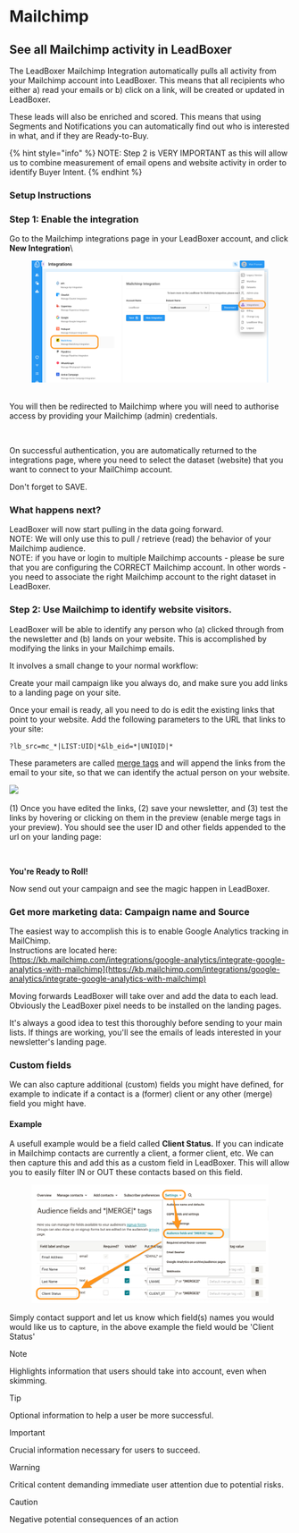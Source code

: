 # Mailchimp

## **See all Mailchimp activity in LeadBoxer**

The LeadBoxer Mailchimp Integration automatically pulls all activity from your Mailchimp account into LeadBoxer. This means that all recipients who either a) read your emails or b) click on a link, will be created or updated in LeadBoxer.&#x20;

These leads will also be enriched and scored. This means that using Segments and Notifications you can automatically find out who is interested in what, and if they are Ready-to-Buy.

{% hint style="info" %}
NOTE: Step 2 is VERY IMPORTANT as this will allow us to combine measurement of email opens and website activity in order to identify Buyer Intent.
{% endhint %}

### Setup Instructions

### **Step 1: Enable the integration**

Go to the Mailchimp integrations page in your LeadBoxer account, and click **New Integration**\


<figure><img src="../../../.gitbook/assets/LeadBoxer_App (10).png" alt=""><figcaption></figcaption></figure>

\
You will then be redirected to Mailchimp where you will need to authorise access by providing your Mailchimp (admin) credentials.

<figure><img src="https://d33v4339jhl8k0.cloudfront.net/docs/assets/565e1cb7c697915b26a5c214/images/5d0ccc4e0428632b7311983a/file-XtL75INPkk.png" alt=""><figcaption></figcaption></figure>

On successful authentication, you are automatically returned to the integrations page, where you need to select the dataset (website) that you want to connect to your MailChimp account.&#x20;

Don't forget to SAVE.

### What happens next?

LeadBoxer will now start pulling in the data going forward.\
NOTE: We will only use this to pull / retrieve (read) the behavior of your Mailchimp audience.\
NOTE: if you have or login to multiple Mailchimp accounts - please be sure that you are configuring the CORRECT Mailchimp account. In other words - you need to associate the right Mailchimp account to the right dataset in LeadBoxer.

### Step 2: Use Mailchimp to identify website visitors.

LeadBoxer will be able to identify any person who (a) clicked through from the newsletter and (b) lands on your website. This is accomplished by  modifying the links in your Mailchimp emails.

It involves a small change to your normal workflow:

Create your mail campaign like you always do, and make sure you add links to a landing page on your site.&#x20;

Once your email is ready, all you need to do is edit the existing links that point to your website. Add the following parameters to the URL that links to your site:

```url
?lb_src=mc_*|LIST:UID|*&lb_eid=*|UNIQID|*
```

These parameters are called [merge tags](http://mailchimp.com/features/merge-tags/) and will append the links from the email to your site, so that we can identify the actual person on your website.

![](https://d33v4339jhl8k0.cloudfront.net/docs/assets/565e1cb7c697915b26a5c214/images/5cfea9100428632218e3ed15/file-a0Jz6KDL8s.png)

(1) Once you have edited the links, (2) save your newsletter, and (3) test the links by hovering or clicking on them in the preview (enable merge tags in your preview). You should see the user ID and other fields appended to the url on your landing page:&#x20;

<figure><img src="https://d33v4339jhl8k0.cloudfront.net/docs/assets/565e1cb7c697915b26a5c214/images/5cfea2682c7d3a3837135620/file-v9HVLNscDx.png" alt=""><figcaption></figcaption></figure>

**You're Ready to Roll!**

Now send out your campaign and see the magic happen in LeadBoxer.

### **Get more marketing data: Campaign name and Source**

The easiest way to accomplish this is to enable Google Analytics tracking in MailChimp.\
Instructions are located here:\
[https://kb.mailchimp.com/integrations/google-analytics/integrate-google-analytics-with-mailchimp](https://kb.mailchimp.com/integrations/google-analytics/integrate-google-analytics-with-mailchimp)

Moving forwards LeadBoxer will take over and add the data to each lead. Obviously the LeadBoxer pixel needs to be installed on the landing pages.&#x20;

It's always a good idea to test this thoroughly before sending to your main lists. If things are working, you'll see the emails of leads interested in your newsletter's landing page.

### Custom fields

We can also capture additional (custom) fields you might have defined, for example to indicate if a contact is a (former) client or any other (merge) field you might have.

#### Example

A usefull example would be a field called **Client Status.** If you can indicate in Mailchimp contacts are currently a client, a former client, etc. We can then capture this and add this as a custom field in LeadBoxer. This will allow you to easily filter IN or OUT these contacts based on this field.

<figure><img src="../../../.gitbook/assets/Audience_Fields_and___MERGE___Tags_for_test___Mailchimp.png" alt=""><figcaption></figcaption></figure>

Simply contact support and let us know which field(s) names you would would like us to capture, in the above example the field would be 'Client Status'


> [!NOTE]  
> Highlights information that users should take into account, even when skimming.

> [!TIP]
> Optional information to help a user be more successful.

> [!IMPORTANT]  
> Crucial information necessary for users to succeed.

> [!WARNING]  
> Critical content demanding immediate user attention due to potential risks.

> [!CAUTION]
> Negative potential consequences of an action

